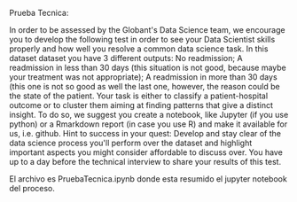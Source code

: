 Prueba Tecnica:

In order to be assessed by the Globant's Data Science team, we encourage you to develop the following test in order to see your Data Scientist skills properly and how well you resolve a common data science task.
In this dataset dataset you have 3 different outputs:
No readmission;
A readmission in less than 30 days (this situation is not good, because maybe your treatment was not appropriate);
A readmission in more than 30 days (this one is not so good as well the last one, however, the reason could be the state of the patient.
Your task is either to classify a patient-hospital outcome or to cluster them aiming at finding patterns that give a distinct insight.
To do so, we suggest you create a notebook, like Jupyter (if you use python) or a Rmarkdown report (in case you use R) and make it available for us, i.e. github.
Hint to success in your quest: Develop and stay clear of the data science process you'll perform over the dataset and highlight important aspects you might consider affordable to discuss over.
You have up to a day before the technical interview to share your results of this test.

El archivo es PruebaTecnica.ipynb donde esta resumido el jupyter notebook del proceso.

